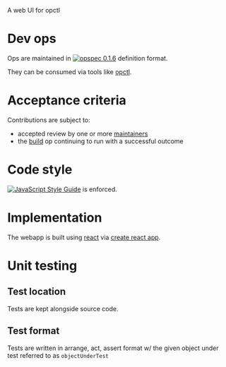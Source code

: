 A web UI for opctl

# Dev ops

Ops are maintained in
[![opspec 0.1.6](https://img.shields.io/badge/opspec-0.1.6-brightgreen.svg?colorA=6b6b6b&colorB=fc16be)](https://opspec.io/0.1.6) definition
format.

They can be consumed via tools like [opctl](https://opctl.io).

# Acceptance criteria

Contributions are subject to:

- accepted review by one or more
  [maintainers](https://github.com/orgs/opctl/teams/maintainers/members)
- the [build](../.opspec/build) op continuing to run with a successful
  outcome

# Code style

[![JavaScript Style Guide](https://img.shields.io/badge/code_style-standard-brightgreen.svg)](https://standardjs.com) is enforced.

# Implementation

The webapp is built using [react](https://facebook.github.io/react/) via [create react app](https://github.com/facebookincubator/create-react-app).

# Unit testing

## Test location

Tests are kept alongside source code.

## Test format

Tests are written in arrange, act, assert format w/ the given object under test referred to as `objectUnderTest`
